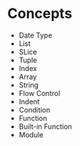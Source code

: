 # Concepts
* Date Type
* List
* SLice
* Tuple
* Index
* Array
* String
* Flow Control
* Indent
* Condition
* Function
* Built-in Function
* Module
